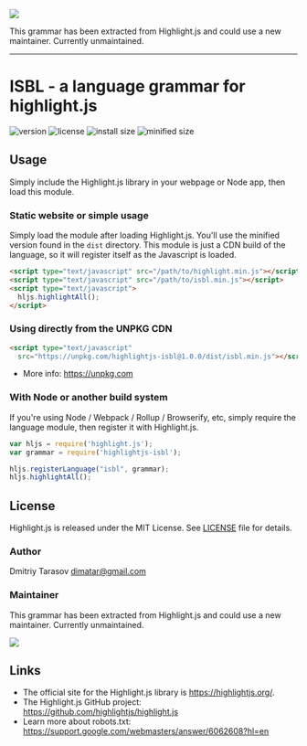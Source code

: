 ![](https://img.shields.io/badge/maintainer-needed-red?style=for-the-badge&logo=github)

This grammar has been extracted from Highlight.js and could use a new maintainer. Currently unmaintained.

---

# ISBL - a language grammar for highlight.js

![version](https://badgen.net/npm/v/highlightjs-isbl) ![license](https://badgen.net/badge/license/MIT/blue)
![install size](https://badgen.net/packagephobia/install/highlightjs-isbl) ![minified size](https://badgen.net/bundlephobia/min/highlightjs-isbl)

## Usage

Simply include the Highlight.js library in your webpage or Node app, then load this module.

### Static website or simple usage

Simply load the module after loading Highlight.js.  You'll use the minified version found in the `dist` directory.  This module is just a CDN build of the language, so it will register itself as the Javascript is loaded.

```html
<script type="text/javascript" src="/path/to/highlight.min.js"></script>
<script type="text/javascript" src="/path/to/isbl.min.js"></script>
<script type="text/javascript">
  hljs.highlightAll();
</script>
```

### Using directly from the UNPKG CDN

```html
<script type="text/javascript"
  src="https://unpkg.com/highlightjs-isbl@1.0.0/dist/isbl.min.js"></script>
```

- More info: <https://unpkg.com>

### With Node or another build system

If you're using Node / Webpack / Rollup / Browserify, etc, simply require the language module, then register it with Highlight.js.

```javascript
var hljs = require('highlight.js');
var grammar = require('highlightjs-isbl');

hljs.registerLanguage("isbl", grammar);
hljs.highlightAll();
```


## License

Highlight.js is released under the MIT License. See [LICENSE][1] file
for details.

### Author

Dmitriy Tarasov <dimatar@gmail.com>

### Maintainer

This grammar has been extracted from Highlight.js and could use a new maintainer. Currently unmaintained.

![](https://img.shields.io/badge/maintainer-needed-red?style=for-the-badge&logo=github)

## Links

- The official site for the Highlight.js library is <https://highlightjs.org/>.
- The Highlight.js GitHub project: <https://github.com/highlightjs/highlight.js>
- Learn more about robots.txt: <https://support.google.com/webmasters/answer/6062608?hl=en>

[1]: https://github.com/highlightjs/highlightjs-isbl/blob/master/LICENSE
